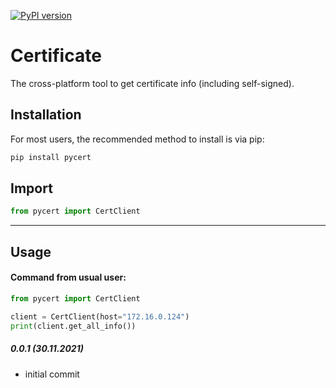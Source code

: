 [![PyPI version](https://badge.fury.io/py/pycert.svg)](https://badge.fury.io/py/pycert)

# Certificate

The cross-platform tool to get certificate info (including self-signed).

## Installation

For most users, the recommended method to install is via pip:

```cmd
pip install pycert
```

## Import

```python
from pycert import CertClient
```

---

## Usage

#### Command from usual user:

```python
from pycert import CertClient

client = CertClient(host="172.16.0.124")
print(client.get_all_info())

```

##### 0.0.1 (30.11.2021)

- initial commit
